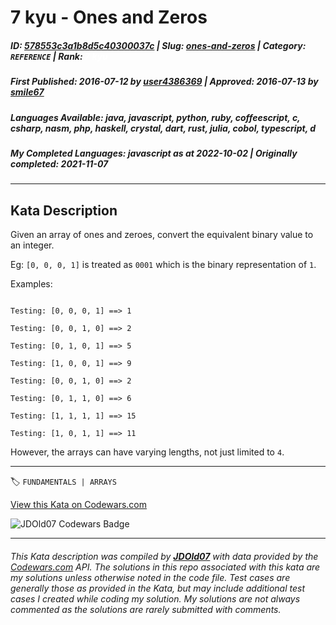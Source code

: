 # 7 kyu - Ones and Zeros

##### **ID**: [578553c3a1b8d5c40300037c](https://www.codewars.com/kata/578553c3a1b8d5c40300037c) | **Slug**: [ones-and-zeros](https://www.codewars.com/kata/578553c3a1b8d5c40300037c) | **Category**: `REFERENCE` | **Rank**: <span style="color:white">7 kyu</span>

##### **First Published**: 2016-07-12 ***by*** [user4386369](https://www.codewars.com/users/user4386369) | **Approved**: 2016-07-13 ***by*** [smile67](https://www.codewars.com/users/smile67)

##### **Languages Available**: java, javascript, python, ruby, coffeescript, c, csharp, nasm, php, haskell, crystal, dart, rust, julia, cobol, typescript, d

##### **My Completed Languages**: javascript ***as at*** 2022-10-02 | **Originally completed**: 2021-11-07

---

## Kata Description


Given an array of ones and zeroes, convert the equivalent binary value to an integer.



Eg: `[0, 0, 0, 1]` is treated as `0001` which is the binary representation of `1`.



Examples:

```

Testing: [0, 0, 0, 1] ==> 1

Testing: [0, 0, 1, 0] ==> 2

Testing: [0, 1, 0, 1] ==> 5

Testing: [1, 0, 0, 1] ==> 9

Testing: [0, 0, 1, 0] ==> 2

Testing: [0, 1, 1, 0] ==> 6

Testing: [1, 1, 1, 1] ==> 15

Testing: [1, 0, 1, 1] ==> 11

```



However, the arrays can have varying lengths, not just limited to `4`.

---


🏷 `FUNDAMENTALS | ARRAYS`


[View this Kata on Codewars.com](https://www.codewars.com/kata/578553c3a1b8d5c40300037c)

![](https://www.codewars.com/users/jdold07/badges/large "JDOld07 Codewars Badge")

---

###### *This Kata description was compiled by [**JDOld07**](https://tpstech.dev) with data provided by the [Codewars.com](https://www.codewars.com) API.  The solutions in this repo associated with this kata are my solutions unless otherwise noted in the code file.  Test cases are generally those as provided in the Kata, but may include additional test cases I created while coding my solution.  My solutions are not always commented as the solutions are rarely submitted with comments.*
